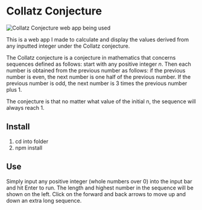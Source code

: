 # Collatz Conjecture

![Collatz Conjecture web app being used](https://i.imgur.com/6UlgFyO.png)

This is a web app I made to calculate and display the values derived from any inputted integer under the Collatz conjecture.

 The Collatz conjecture is a conjecture in mathematics that concerns sequences defined as follows: start with any positive integer <i>n</i>. Then each number is obtained from the previous number as follows: if the previous number is even, the next number is one half of the previous number. If the previous number is odd, the next number is 3 times the previous number plus 1. 
 
 The conjecture is that no matter what value of the initial n, the sequence will always reach 1.

## Install

1. cd into folder
2. npm install

## Use 

Simply input any positive integer (whole numbers over 0) into the input bar and hit Enter to run. The length and highest number in the sequence will be shown on the left. Click on the forward and back arrows to move up and down an extra long sequence.